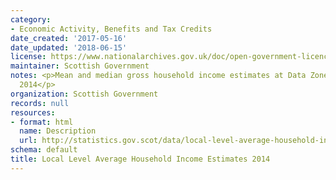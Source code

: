 ```yaml
---
category:
- Economic Activity, Benefits and Tax Credits
date_created: '2017-05-16'
date_updated: '2018-06-15'
license: https://www.nationalarchives.gov.uk/doc/open-government-licence/version/3/
maintainer: Scottish Government
notes: <p>Mean and median gross household income estimates at Data Zone level for
  2014</p>
organization: Scottish Government
records: null
resources:
- format: html
  name: Description
  url: http://statistics.gov.scot/data/local-level-average-household-income-estimates-2014
schema: default
title: Local Level Average Household Income Estimates 2014
---
```

